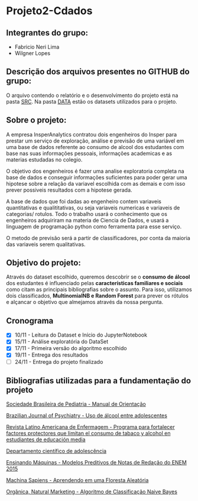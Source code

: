 # Projeto2-Cdados

## Integrantes do grupo:
* Fabricio Neri Lima
* Wilgner Lopes

## Descrição dos arquivos presentes no GITHUB do grupo:

O arquivo contendo o relatório e o desenvolvimento do projeto está na pasta [SRC](https://github.com/wilgnerl/Projeto2-Cdados/tree/main/src).
Na pasta [DATA](https://github.com/wilgnerl/Projeto2-Cdados/tree/main/data) estão os datasets utilizados para o projeto.

## Sobre o projeto:

A empresa InsperAnalytics contratou dois engenheiros do Insper para prestar um serviço de exploração, análise e previsão de uma variável em uma base de dados referente ao consumo de alcool dos estudantes com base nas suas informações pessoais, informações academicas e as materias estudadas no colegio.

O objetivo dos engenheiros é fazer uma analise exploratoria completa na base de dados e conseguir informações suficientes para poder gerar uma hipotese sobre a relação da variavel escolhida com as demais e com isso prever possiveis resultados com a hipotese gerada.

A base de dados que foi dadas ao engenheiro contem variaveis quantitativas e qualititativas, ou seja variaveis numericas e variaveis de categorias/ rotulos. 
Todo o trabalho usará o conhecimento que os engenheiros adquiriram na materia de Ciencia de Dados, e usará a linguagem de programação python como ferramenta para esse serviço.

O metodo de previsão será a partir de classificadores, por conta da maioria das variaveis serem qualitativas.

## Objetivo do projeto:

Através do dataset escolhido, queremos descobrir se o **consumo de álcool** dos estudantes  é influenciado pelas **características familiares e sociais** como citam as principais bibliografias sobre o assunto. Para isso, utilizamos dois classificados, **MultinomialNB e Random Forest** para prever os rótulos e alçancar o objetivo que almejamos através da nossa pergunta.

## Cronograma
- [x] 10/11 - Leitura do Dataset e Início do JupyterNotebook
- [x] 15/11 - Análise exploratória do DataSet
- [x] 17/11 - Primeira versão do algoritmo escolhido
- [x] 19/11 - Entrega dos resultados
- [ ] 24/11 - Entrega do projeto finalizado

## Bibliografias utilizadas para a fundamentação do projeto

[Sociedade Brasileira de Pediatria - Manual de Orientação](https://www.sbp.com.br/fileadmin/user_upload/publicacoes/N-ManOrient-Alcoolismo.pdf)

[Brazilian Journal of Psychiatry - Uso de álcool entre adolescentes](https://www.scielo.br/scielo.php?script=sci_arttext&pid=S1516-44462004000500005)

[Revista Latino Americana de Enfermagem - 
Programa para fortalecer factores protectores que limitan el consumo de tabaco y alcohol en estudiantes de educación media](https://www.scielo.br/scielo.php?script=sci_arttext&pid=S0104-11692004000700005&lng=es&tlng=es)

[Departamento científico de adolescência](https://www.sbp.com.br/especiais/pediatria-para-familias/adolescencia/adolescencia-e-alcool/)

[Ensinando Máquinas - Modelos Preditivos de Notas de Redação do ENEM 2015](https://ensinandomaquinasblog.wordpress.com/2017/12/15/modelos-preditivos-de-notas-de-redacao-do-enem-2015/)

[Machina Sapiens - Aprendendo em uma Floresta Aleatória](https://medium.com/machina-sapiens/o-algoritmo-da-floresta-aleat%C3%B3ria-3545f6babdf8#:~:text=Conclus%C3%A3o-,Como%20Funciona,com%20o%20m%C3%A9todo%20de%20bagging)

[Orgânica, Natural Marketing - Algoritmo de Classificação Naive Bayes
](https://www.organicadigital.com/blog/algoritmo-de-classificacao-naive-bayes/#:~:text=O%20algoritmo%20de%20Naive%20Bayes,dado%20que%20tem%20a%20doen%C3%A7a%E2%80%9D.)
